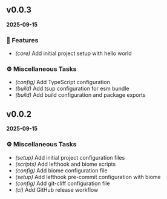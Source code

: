 
## v0.0.3
**2025-09-15**

### 🚀 Features

- *(core)* Add initial project setup with hello world

### ⚙️ Miscellaneous Tasks

- *(config)* Add TypeScript configuration
- *(build)* Add tsup configuration for esm bundle
- *(build)* Add build configuration and package exports




## v0.0.2
**2025-09-15**

### ⚙️ Miscellaneous Tasks

- *(setup)* Add initial project configuration files
- *(scripts)* Add lefthook and biome scripts
- *(config)* Add biome configuration file
- *(setup)* Add lefthook pre-commit configuration with biome
- *(config)* Add git-cliff configuration file
- *(ci)* Add GitHub release workflow


